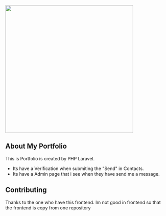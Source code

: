 <div class="text-center">
    <a href="#" target="_blank">
        <img src="/images/portfolio.png" width="400" alt="">
    </a>
</div>

## About My Portfolio

This is Portfolio is created by PHP Laravel.

-   Its have a Verification when submiting the "Send" in Contacts.
-   Its have a Admin page that i see when they have send me a message.

## Contributing

Thanks to the one who have this frontend. Im not good in frontend so that the frontend is copy from one repository
